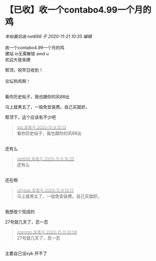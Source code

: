 # 【已收】收一个contabo4.99一个月的鸡


<i class="pstatus"> 本帖最后由 net666 于 2020-11-21 10:35 编辑 </i><br />
<br />
收一个contabo4.99一个月的鸡<br />
建站 io无需解锁 amd u<br />
欢迎大佬来撩<img src="static/image/smiley/yct/010.gif" smilieid="41" border="0" alt="" /> 

帮顶，祝早日收到！<br />
<br />
论坛热鸡啊！<br />
<br />
<img src="static/image/smiley/default/time.gif" smilieid="15" border="0" alt="" /><img src="static/image/smiley/default/time.gif" smilieid="15" border="0" alt="" /><img src="static/image/smiley/default/time.gif" smilieid="15" border="0" alt="" />

看你历史帖子，我也跟你的风88出<img src="static/image/smiley/default/lol.gif" smilieid="12" border="0" alt="" />

马上就黑五了，一般免安装费。自己买就好。

帮顶下，这个应该有不少吧

<div class="quote"><blockquote><font size="2"><a href="https://www.hostloc.com/forum.php?mod=redirect&amp;goto=findpost&amp;pid=9425570&amp;ptid=764376" target="_blank"><font color="#999999">dxt 发表于 2020-11-9 15:13</font></a></font><br />
看你历史帖子，我也跟你的风88出</blockquote></div><br />
还有么<img src="static/image/smiley/yct/010.gif" smilieid="41" border="0" alt="" />

<div class="quote"><blockquote><font size="2"><a href="https://www.hostloc.com/forum.php?mod=redirect&amp;goto=findpost&amp;pid=9425993&amp;ptid=764376" target="_blank"><font color="#999999">net666 发表于 2020-11-9 16:25</font></a></font><br />
还有么</blockquote></div><br />
还在啊

<div class="quote"><blockquote><font size="2"><a href="https://www.hostloc.com/forum.php?mod=redirect&amp;goto=findpost&amp;pid=9425587&amp;ptid=764376" target="_blank"><font color="#999999">citywar 发表于 2020-11-9 15:17</font></a></font><br />
马上就黑五了，一般免安装费。自己买就好。</blockquote></div><br />
我想收个现成的<img src="static/image/smiley/yct/002.gif" smilieid="30" border="0" alt="" />

27号就几天了，忍一忍<img src="static/image/smiley/yct/007.gif" smilieid="46" border="0" alt="" />

<div class="quote"><blockquote><font size="2"><a href="https://www.hostloc.com/forum.php?mod=redirect&amp;goto=findpost&amp;pid=9435710&amp;ptid=764376" target="_blank"><font color="#999999">zoenreo 发表于 2020-11-11 10:58</font></a></font><br />
27号就几天了，忍一忍</blockquote></div><br />
主要自己没xyk 开不了
